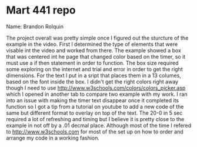 # Mart 441 repo
Name: Brandon Rolquin


The project overall was pretty simple once I figured out the sturcture of the example in the video. First I determined the type of elements that were visable int the video and worked from there. The example showed a box that was centered int he page that changed color based on the timer, so it must use a if then statement in order to function. The box size required some exploring on the internet and trial and error in order to get the right dimensions. For the text I put in a sript that places them in a 13 columes, based on the font inside the box. I didn't get the right colors right away though I need to use http://www.w3schools.com/colors/colors_picker.asp which I opened in another tab to compare two example with my work.  I ran into an issue with making the timer text disappear once it completed its function so I got a tip from a tutorial on youtube to add a new code of the same but different format to overlay on top of the text. The 20-0 in 5 sec required a lot of refreshing and timing but I believe it is pretty close to the example in not off by a .01 decmal place.
Although most of the time I refered to http://www.w3schools.com for most of the set up on how to order and arrange my code in a working fashion.
